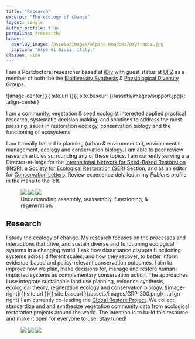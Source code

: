 ```yaml
---
title: "Research"
excerpt: "The ecology of change"
layout: single
author_profile: true
permalink: /research/
header:
  overlay_image: /assets/images/alpine meadows/oxytropis.jpg
  caption: "Alpe di Siusi, Italy."
classes: wide    
---
```



I am a Postdoctoral researcher based at [iDiv](https://www.idiv.de/groups_and_people/employees/details/eshow/ladouceur_emma.html) with guest status at [UFZ](https://www.ufz.de/index.php?en=45949) as a member of both the the [Biodiversity Synthesis](hhttps://www.idiv.de/en/groups-and-people/core-groups/synthesis.html) & [Physiological Diversity](https://www.ufz.de/index.php?de=34230) Groups.

![image-center]({{ site.url }}{{ site.baseurl }}/assets/images/support.jpg){: .align-center}

I am a community, vegetation & seed ecologist interested applied practical research, systematic decision making, and solutions to address the most pressing issues in restoration ecology, conservation biology and the functioning of ecosystems.

I am formally trained in planning (urban & environmental), environmental management, ecology and conservation biology. I am able to peer review research articles surrounding any of these topics. I am currently serving a a Director-at-large for the [International Network for Seed-Based Restoration (INSR)](https://ser-insr.org/), a [Society for Ecological Restoration (SER)](https://www.ser.org/) Section, and as an editor for [Conservation Letters](https://conbio.onlinelibrary.wiley.com/journal/1755263x?utm_source=google&utm_medium=paidsearch&utm_campaign=R3MR425&utm_content=LifeSciences). Review experience detailed in my *Publons* profile in the menu to the left.

<figure class="third">
  <img src="/conservation/assets/images/australia/emus.jpg">
  <img src="/conservation/assets/images/alpine meadows/IMG_1493.JPG">
  <img src="/conservation/assets/images/australia/dragonfly_milaa_milaa_falls.jpg">
  <figcaption>Understanding assembly, reassembly, functioning, & regeneration.</figcaption>
</figure>

## Research
I study the ecology of change. My research focuses on the processes and interactions that drive, and sustain diverse and functioning ecological systems in a changing world. I ask how disturbance disrupts functioning systems across different scales, and how they recover, to better inform evidence-based and policy-relevant conservation outcomes. I aim to improve how we plan, make decisions for, manage and restore human-impacted systems as complementary conservation action. The approaches I use integrate sustainable land use planning, evidence synthesis, ecological theory, regneration ecology and conservation biology. 
![image-right]({{ site.url }}{{ site.baseurl }}/assets/images/GRP_300.png){: .align-right} I am currently co-leading the [Global Restore Project](https://www.globalrestoreproject.com/). We collect, standardize and and synthesize vegetation community data from ecological restoration projects around the world. The intention is to build this resource and make it open for everyone to use. Stay tuned!

<figure class="third">
  <img src="/conservation/assets/images/australia/canopy.jpg">
  <img src="/conservation/assets/images/australia/piller.jpg">
  <img src="/conservation/assets/images/australia/ferny.jpg">
</figure>